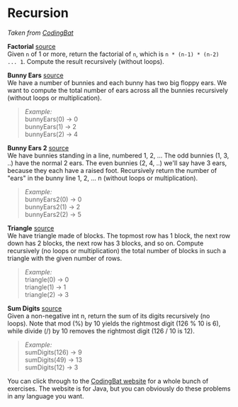 # Recursion

*Taken from [CodingBat](http://codingbat.com/prob/p154669)*

**Factorial** [source](http://codingbat.com/prob/p154669)   
Given `n` of 1 or more, return the factorial of `n`, which is `n * (n-1) * (n-2) ... 1`. Compute the result recursively (without loops).

**Bunny Ears** [source](http://codingbat.com/prob/p183649)  
We have a number of bunnies and each bunny has two big floppy ears. We want to compute the total number of ears across all the bunnies recursively (without loops or multiplication). 

> *Example:*  
bunnyEars(0) → 0  
bunnyEars(1) → 2  
bunnyEars(2) → 4   

**Bunny Ears 2** [source](http://codingbat.com/prob/p107330)  
We have bunnies standing in a line, numbered 1, 2, ... The odd bunnies (1, 3, ..) have the normal 2 ears. The even bunnies (2, 4, ..) we'll say have 3 ears, because they each have a raised foot. Recursively return the number of "ears" in the bunny line 1, 2, ... n (without loops or multiplication).   

> *Example:*  
bunnyEars2(0) → 0  
bunnyEars2(1) → 2  
bunnyEars2(2) → 5  

**Triangle** [source](http://codingbat.com/prob/p194781)  
We have triangle made of blocks. The topmost row has 1 block, the next row down has 2 blocks, the next row has 3 blocks, and so on. Compute recursively (no loops or multiplication) the total number of blocks in such a triangle with the given number of rows. 

> *Example:*  
triangle(0) → 0  
triangle(1) → 1  
triangle(2) → 3  

**Sum Digits** [source](http://codingbat.com/prob/p163932)   
Given a non-negative int n, return the sum of its digits recursively (no loops). Note that mod (%) by 10 yields the rightmost digit (126 % 10 is 6), while divide (/) by 10 removes the rightmost digit (126 / 10 is 12).    

> *Example:*    
sumDigits(126) → 9  
sumDigits(49) → 13   
sumDigits(12) → 3 

You can click through to the [CodingBat website](http://codingbat.com/java/Recursion-1) for a whole bunch of exercises. The website is for Java, but you can obviously do these problems in any language you want. 
